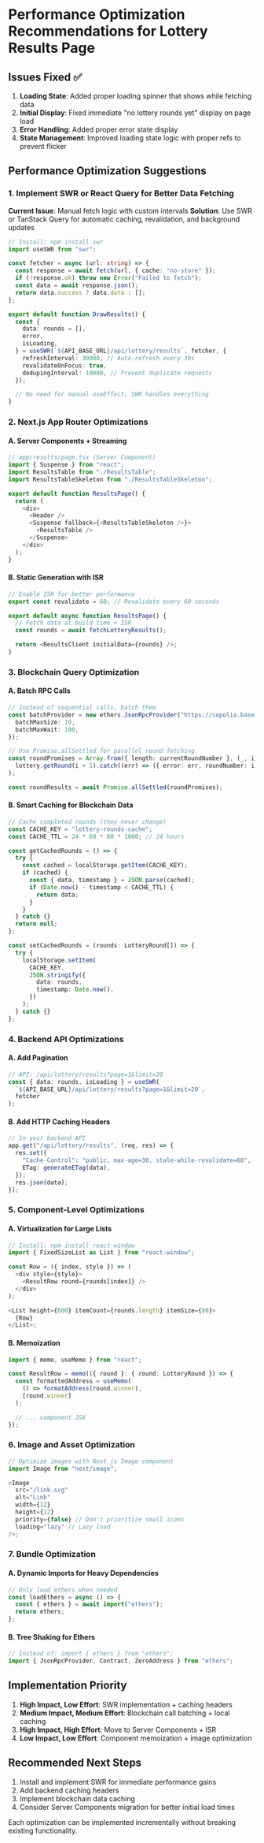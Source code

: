 # Performance Optimization Recommendations for Lottery Results Page

## Issues Fixed ✅

1. **Loading State**: Added proper loading spinner that shows while fetching data
2. **Initial Display**: Fixed immediate "no lottery rounds yet" display on page load
3. **Error Handling**: Added proper error state display
4. **State Management**: Improved loading state logic with proper refs to prevent flicker

## Performance Optimization Suggestions

### 1. Implement SWR or React Query for Better Data Fetching

**Current Issue**: Manual fetch logic with custom intervals
**Solution**: Use SWR or TanStack Query for automatic caching, revalidation, and background updates

```typescript
// Install: npm install swr
import useSWR from "swr";

const fetcher = async (url: string) => {
  const response = await fetch(url, { cache: "no-store" });
  if (!response.ok) throw new Error("Failed to fetch");
  const data = await response.json();
  return data.success ? data.data : [];
};

export default function DrawResults() {
  const {
    data: rounds = [],
    error,
    isLoading,
  } = useSWR(`${API_BASE_URL}/api/lottery/results`, fetcher, {
    refreshInterval: 30000, // Auto-refresh every 30s
    revalidateOnFocus: true,
    dedupingInterval: 10000, // Prevent duplicate requests
  });

  // No need for manual useEffect, SWR handles everything
}
```

### 2. Next.js App Router Optimizations

#### A. Server Components + Streaming

```typescript
// app/results/page.tsx (Server Component)
import { Suspense } from "react";
import ResultsTable from "./ResultsTable";
import ResultsTableSkeleton from "./ResultsTableSkeleton";

export default function ResultsPage() {
  return (
    <div>
      <Header />
      <Suspense fallback={<ResultsTableSkeleton />}>
        <ResultsTable />
      </Suspense>
    </div>
  );
}
```

#### B. Static Generation with ISR

```typescript
// Enable ISR for better performance
export const revalidate = 60; // Revalidate every 60 seconds

export default async function ResultsPage() {
  // Fetch data at build time + ISR
  const rounds = await fetchLotteryResults();

  return <ResultsClient initialData={rounds} />;
}
```

### 3. Blockchain Query Optimization

#### A. Batch RPC Calls

```typescript
// Instead of sequential calls, batch them
const batchProvider = new ethers.JsonRpcProvider("https://sepolia.base.org", {
  batchMaxSize: 10,
  batchMaxWait: 100,
});

// Use Promise.allSettled for parallel round fetching
const roundPromises = Array.from({ length: currentRoundNumber }, (_, i) =>
  lottery.getRound(i + 1).catch((err) => ({ error: err, roundNumber: i + 1 }))
);

const roundResults = await Promise.allSettled(roundPromises);
```

#### B. Smart Caching for Blockchain Data

```typescript
// Cache completed rounds (they never change)
const CACHE_KEY = "lottery-rounds-cache";
const CACHE_TTL = 24 * 60 * 60 * 1000; // 24 hours

const getCachedRounds = () => {
  try {
    const cached = localStorage.getItem(CACHE_KEY);
    if (cached) {
      const { data, timestamp } = JSON.parse(cached);
      if (Date.now() - timestamp < CACHE_TTL) {
        return data;
      }
    }
  } catch {}
  return null;
};

const setCachedRounds = (rounds: LotteryRound[]) => {
  try {
    localStorage.setItem(
      CACHE_KEY,
      JSON.stringify({
        data: rounds,
        timestamp: Date.now(),
      })
    );
  } catch {}
};
```

### 4. Backend API Optimizations

#### A. Add Pagination

```typescript
// API: /api/lottery/results?page=1&limit=20
const { data: rounds, isLoading } = useSWR(
  `${API_BASE_URL}/api/lottery/results?page=1&limit=20`,
  fetcher
);
```

#### B. Add HTTP Caching Headers

```typescript
// In your backend API
app.get("/api/lottery/results", (req, res) => {
  res.set({
    "Cache-Control": "public, max-age=30, stale-while-revalidate=60",
    ETag: generateETag(data),
  });
  res.json(data);
});
```

### 5. Component-Level Optimizations

#### A. Virtualization for Large Lists

```typescript
// Install: npm install react-window
import { FixedSizeList as List } from "react-window";

const Row = ({ index, style }) => (
  <div style={style}>
    <ResultRow round={rounds[index]} />
  </div>
);

<List height={600} itemCount={rounds.length} itemSize={80}>
  {Row}
</List>;
```

#### B. Memoization

```typescript
import { memo, useMemo } from "react";

const ResultRow = memo(({ round }: { round: LotteryRound }) => {
  const formattedAddress = useMemo(
    () => formatAddress(round.winner),
    [round.winner]
  );

  // ... component JSX
});
```

### 6. Image and Asset Optimization

```typescript
// Optimize images with Next.js Image component
import Image from "next/image";

<Image
  src="/link.svg"
  alt="Link"
  width={12}
  height={12}
  priority={false} // Don't prioritize small icons
  loading="lazy" // Lazy load
/>;
```

### 7. Bundle Optimization

#### A. Dynamic Imports for Heavy Dependencies

```typescript
// Only load ethers when needed
const loadEthers = async () => {
  const { ethers } = await import("ethers");
  return ethers;
};
```

#### B. Tree Shaking for Ethers

```typescript
// Instead of: import { ethers } from "ethers";
import { JsonRpcProvider, Contract, ZeroAddress } from "ethers";
```

## Implementation Priority

1. **High Impact, Low Effort**: SWR implementation + caching headers
2. **Medium Impact, Medium Effort**: Blockchain call batching + local caching
3. **High Impact, High Effort**: Move to Server Components + ISR
4. **Low Impact, Low Effort**: Component memoization + image optimization

## Recommended Next Steps

1. Install and implement SWR for immediate performance gains
2. Add backend caching headers
3. Implement blockchain data caching
4. Consider Server Components migration for better initial load times

Each optimization can be implemented incrementally without breaking existing functionality.
